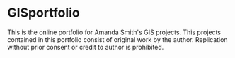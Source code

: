 # GISportfolio
This is the online portfolio for Amanda Smith's GIS projects. 
This projects contained in this portfolio consist of original work by the author. Replication without prior consent or credit to author is prohibited. 
